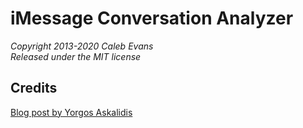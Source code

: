 # iMessage Conversation Analyzer

*Copyright 2013-2020 Caleb Evans*  
*Released under the MIT license*

## Credits

[Blog post by Yorgos Askalidis][blog-post]

[blog-post]: https://towardsdatascience.com/heres-how-you-can-access-your-entire-imessage-history-on-your-mac-f8878276c6e9
